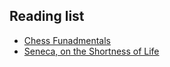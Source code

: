 ## Reading list

* [Chess Funadmentals](https://www.gutenberg.org/ebooks/33870)
* [Seneca, on the Shortness of Life](https://www.gutenberg.org/cache/epub/64576/pg64576-images.html#p288)

